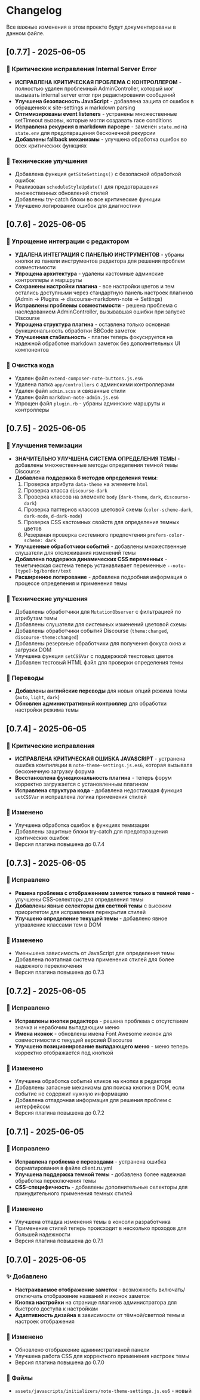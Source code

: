 # Changelog

Все важные изменения в этом проекте будут документированы в данном файле.

## [0.7.7] - 2025-06-05

### 🐛 Критические исправления Internal Server Error

- **ИСПРАВЛЕНА КРИТИЧЕСКАЯ ПРОБЛЕМА С КОНТРОЛЛЕРОМ** - полностью удален проблемный AdminController, который мог вызывать internal server error при редактировании сообщений
- **Улучшена безопасность JavaScript** - добавлена защита от ошибок в обращениях к site-settings и markdown parsing
- **Оптимизированы event listeners** - устранены множественные setTimeout вызовы, которые могли создавать race conditions
- **Исправлена рекурсия в markdown парсере** - заменен `state.md` на `state.env` для предотвращения бесконечной рекурсии
- **Добавлены fallback механизмы** - улучшена обработка ошибок во всех критических функциях

### 🔧 Технические улучшения

- Добавлена функция `getSiteSettings()` с безопасной обработкой ошибок
- Реализован `scheduleStyleUpdate()` для предотвращения множественных обновлений стилей
- Добавлены try-catch блоки во все критические функции
- Улучшено логирование ошибок для диагностики

## [0.7.6] - 2025-06-05

### 🚀 Упрощение интеграции с редактором

- **УДАЛЕНА ИНТЕГРАЦИЯ С ПАНЕЛЬЮ ИНСТРУМЕНТОВ** - убраны кнопки из панели инструментов редактора для решения проблем совместимости
- **Упрощена архитектура** - удалены кастомные админские контроллеры и маршруты
- **Сохранены настройки плагина** - все настройки цветов и тем остались доступными через стандартную панель настроек плагинов (Admin → Plugins → discourse-markdown-note → Settings)
- **Исправлены проблемы совместимости** - решена проблема с наследованием AdminController, вызывавшая ошибки при запуске Discourse
- **Упрощена структура плагина** - оставлена только основная функциональность обработки BBCode заметок
- **Улучшенная стабильность** - плагин теперь фокусируется на надежной обработке markdown заметок без дополнительных UI компонентов

### 🧹 Очистка кода

- Удален файл `extend-composer-note-buttons.js.es6`
- Удалена папка `app/controllers` с админскими контроллерами
- Удален файл `admin.scss` и связанные стили
- Удален файл `markdown-note-admin.js.es6`
- Упрощен файл `plugin.rb` - убраны админские маршруты и контроллеры

## [0.7.5] - 2025-06-05

### 🎨 Улучшения темизации

- **ЗНАЧИТЕЛЬНО УЛУЧШЕНА СИСТЕМА ОПРЕДЕЛЕНИЯ ТЕМЫ** - добавлены множественные методы определения темной темы Discourse
- **Добавлена поддержка 6 методов определения темы**:
  1. Проверка атрибута `data-theme` на элементе `html`
  2. Проверка класса `discourse-dark`
  3. Проверка классов на элементе `body` (`dark-theme`, `dark`, `discourse-dark`)
  4. Проверка паттернов классов цветовой схемы (`color-scheme-dark`, `dark-mode`, `d-dark-mode`)
  5. Проверка CSS кастомных свойств для определения темных цветов
  6. Резервная проверка системного предпочтения `prefers-color-scheme: dark`
- **Улучшенные обработчики событий** - добавлены множественные слушатели для отслеживания изменений темы
- **Добавлена поддержка динамических CSS переменных** - теметическая система теперь устанавливает переменные `--note-[type]-bg/border/text`
- **Расширенное логирование** - добавлена подробная информация о процессе определения и применения темы

### 🔧 Технические улучшения

- Добавлены обработчики для `MutationObserver` с фильтрацией по атрибутам темы
- Добавлены слушатели для системных изменений цветовой схемы
- Добавлены обработчики событий Discourse (`theme:changed`, `discourse-theme:changed`)
- Добавлены резервные обработчики для получения фокуса окна и загрузки DOM
- Улучшена функция `setCSSVar` с поддержкой текстовых цветов
- Добавлен тестовый HTML файл для проверки определения темы

### 🎯 Переводы

- **Добавлены английские переводы** для новых опций режима темы (`auto`, `light`, `dark`)
- **Обновлен административный контроллер** для обработки настройки режима темы

## [0.7.4] - 2025-06-05

### 🚨 Критические исправления

- **ИСПРАВЛЕНА КРИТИЧЕСКАЯ ОШИБКА JAVASCRIPT** - устранена ошибка компиляции в `note-theme-settings.js.es6`, которая вызывала бесконечную загрузку форума
- **Восстановлена функциональность плагина** - теперь форум корректно загружается с установленным плагином
- **Исправлена структура кода** - добавлена недостающая функция `setCSSVar` и исправлена логика применения стилей

### 🔧 Изменено

- Улучшена обработка ошибок в функциях темизации
- Добавлены защитные блоки try-catch для предотвращения критических ошибок
- Версия плагина повышена до 0.7.4

## [0.7.3] - 2025-06-05

### 🐛 Исправлено

- **Решена проблема с отображением заметок только в темной теме** - улучшены CSS-селекторы для определения темы
- **Добавлены явные селекторы для светлой темы** с высоким приоритетом для исправления перекрытия стилей
- **Улучшено определение текущей темы** - добавлено явное управление классами тем в DOM

### 🔧 Изменено

- Уменьшена зависимость от JavaScript для определения темы
- Добавлена поэтапная система применения стилей для более надежного переключения
- Версия плагина повышена до 0.7.3

## [0.7.2] - 2025-06-05

### 🐛 Исправлено

- **Исправлены кнопки редактора** - решена проблема с отсутствием значка и нерабочим выпадающим меню
- **Имена иконок** - обновлены имена Font Awesome иконок для совместимости с текущей версией Discourse
- **Улучшено позиционирование выпадающего меню** - меню теперь корректно отображается под кнопкой

### 🔧 Изменено

- Улучшена обработка событий кликов на кнопки в редакторе
- Добавлены запасные механизмы для поиска кнопки в DOM, если событие не содержит нужную информацию
- Добавлена отладочная информация для решения проблем с интерфейсом
- Версия плагина повышена до 0.7.2

## [0.7.1] - 2025-06-05

### 🐛 Исправлено

- **Исправлена проблема с переводами** - устранена ошибка форматирования в файле client.ru.yml
- **Улучшена поддержка темной темы** - добавлена более надежная обработка переключения темы
- **CSS-специфичность** - добавлены дополнительные селекторы для принудительного применения темных стилей

### 🔧 Изменено

- Улучшена отладка изменения темы в консоли разработчика
- Применение стилей теперь происходит в несколько проходов для большей надежности
- Версия плагина повышена до 0.7.1

## [0.7.0] - 2025-06-05

### ✨ Добавлено

- **Настраиваемое отображение заметок** - возможность включать/отключать отображение названий и иконок заметок
- **Кнопка настройки** на странице плагинов администратора для быстрого доступа к настройкам
- **Адаптивность дизайна** в зависимости от тёмной/светлой темы и настроек отображения

### 🔧 Изменено

- Обновлено отображение административной панели 
- Улучшена работа CSS для корректного применения настроек темы
- Версия плагина повышена до 0.7.0

### 📁 Файлы

- `assets/javascripts/initializers/note-theme-settings.js.es6` - новый
